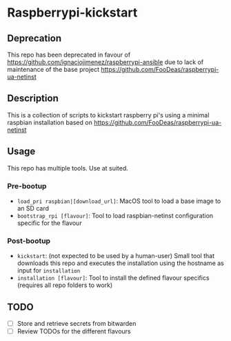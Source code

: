 # Raspberrypi-kickstart

## Deprecation
This repo has been deprecated in favour of https://github.com/ignaciojimenez/raspberrypi-ansible due to lack of maintenance of the base project https://github.com/FooDeas/raspberrypi-ua-netinst

## Description
This is a collection of scripts to kickstart raspberry pi's using a minimal raspbian installation based on https://github.com/FooDeas/raspberrypi-ua-netinst
## Usage
This repo has multiple tools. Use at suited.
### Pre-bootup
- `load_pri raspbian|[download_url]`: MacOS tool to load a base image to an SD card
- `bootstrap_rpi [flavour]`: Tool to load raspbian-netinst configuration specific for the flavour
### Post-bootup
- `kickstart`: (not expected to be used by a human-user) Small tool that downloads this repo and executes the installation using the hostname as input for `installation`
- `installation [flavour]`: Tool to install the defined flavour specifics (requires all repo folders to work)
## TODO
- [ ] Store and retrieve secrets from bitwarden
- [ ] Review TODOs for the different flavours
